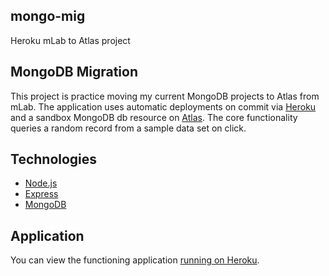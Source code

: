 ## mongo-mig
Heroku mLab to Atlas project

## MongoDB Migration
This project is practice moving my current MongoDB projects to Atlas from mLab.  The application uses automatic deployments on commit via [Heroku](https://www.heroku.com/) and a sandbox MongoDB db resource on [Atlas](https://www.mongodb.com/cloud/atlas/).  The core functionality queries a random record from a sample data set on click.

## Technologies
* [Node.js](https://nodejs.org/en/)
* [Express](https://expressjs.com/)
* [MongoDB](https://www.mongodb.com/)

## Application
You can view the functioning application [running on Heroku](https://dylanhulbert-mongo-mig.herokuapp.com/).